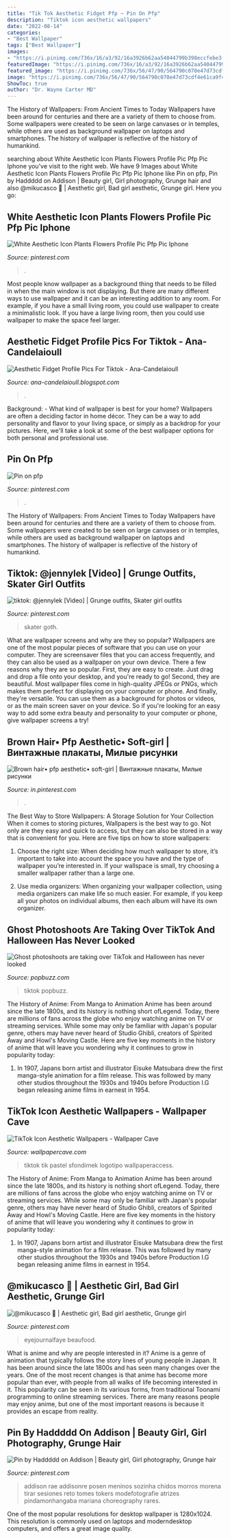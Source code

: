 ```yaml
---
title: "Tik Tok Aesthetic Fidget Pfp ~ Pin On Pfp"
description: "Tiktok icon aesthetic wallpapers"
date: "2022-08-14"
categories:
- "Best Wallpaper"
tags: ["Best Wallpaper"]
images:
- "https://i.pinimg.com/736x/16/a3/92/16a3926b62aa54044799b398eccfebe3.jpg"
featuredImage: "https://i.pinimg.com/736x/16/a3/92/16a3926b62aa54044799b398eccfebe3.jpg"
featured_image: "https://i.pinimg.com/736x/56/47/90/564790c070e47d73cdf4e61ca9f4ee9c.jpg"
image: "https://i.pinimg.com/736x/56/47/90/564790c070e47d73cdf4e61ca9f4ee9c.jpg"
ShowToc: true
author: "Dr. Wayne Carter MD"
---
```



The History of Wallpapers: From Ancient Times to Today
Wallpapers have been around for centuries and there are a variety of them to choose from. Some wallpapers were created to be seen on large canvases or in temples, while others are used as background wallpaper on laptops and smartphones. The history of wallpaper is reflective of the history of humankind.

	

		
searching about White Aesthetic Icon Plants Flowers Profile Pic Pfp Pic Iphone you've visit to the right web. We have 9 Images about White Aesthetic Icon Plants Flowers Profile Pic Pfp Pic Iphone like Pin on pfp, Pin by Haddddd on Addison | Beauty girl, Girl photography, Grunge hair and also @mikucasco 🍃 | Aesthetic girl, Bad girl aesthetic, Grunge girl. Here you go:
		
    
## White Aesthetic Icon Plants Flowers Profile Pic Pfp Pic Iphone

<img loading=lazy src="https://i.pinimg.com/736x/56/47/90/564790c070e47d73cdf4e61ca9f4ee9c.jpg" onerror="this.onerror=null;this.src='https://tse2.mm.bing.net/th?id=OIP.HLPl9MpAYkGoIfsJOc-9YAHaHa&amp;pid=15.1';" alt="White Aesthetic Icon Plants Flowers Profile Pic Pfp Pic Iphone">

_Source: pinterest.com_

>. 

	

Most people know wallpaper as a background thing that needs to be filled in when the main window is not displaying. But there are many different ways to use wallpaper and it can be an interesting addition to any room. For example, if you have a small living room, you could use wallpaper to create a minimalistic look. If you have a large living room, then you could use wallpaper to make the space feel larger.

    
## Aesthetic Fidget Profile Pics For Tiktok - Ana-Candelaioull

<img loading=lazy src="https://www.tiktok.com/api/img/?itemId=6810177163552230662&amp;location=0&amp;aid=1988" onerror="this.onerror=null;this.src='https://tse4.mm.bing.net/th?id=OIP.hhdTUKY90T8AzW4K34D6jQHaNK&amp;pid=15.1';" alt="Aesthetic Fidget Profile Pics For Tiktok - Ana-Candelaioull">

_Source: ana-candelaioull.blogspot.com_

>. 

	

Background: - What kind of wallpaper is best for your home?
Wallpapers are often a deciding factor in home décor. They can be a way to add personality and flavor to your living space, or simply as a backdrop for your pictures. Here, we'll take a look at some of the best wallpaper options for both personal and professional use.

    
## Pin On Pfp

<img loading=lazy src="https://i.pinimg.com/736x/0b/fd/10/0bfd105ea54aeb57e26e5499f3e7f631.jpg" onerror="this.onerror=null;this.src='https://tse1.mm.bing.net/th?id=OIP.uUbJbrCh2cvp-fklA09YAgHaHY&amp;pid=15.1';" alt="Pin on pfp">

_Source: pinterest.com_

>. 

	

The History of Wallpapers: From Ancient Times to Today
Wallpapers have been around for centuries and there are a variety of them to choose from. Some wallpapers were created to be seen on large canvases or in temples, while others are used as background wallpaper on laptops and smartphones. The history of wallpaper is reflective of the history of humankind.

    
## Tiktok: @jennylek [Video] | Grunge Outfits, Skater Girl Outfits

<img loading=lazy src="https://i.pinimg.com/736x/16/a3/92/16a3926b62aa54044799b398eccfebe3.jpg" onerror="this.onerror=null;this.src='https://tse2.mm.bing.net/th?id=OIP.KSXS-Iq75bLMdEmzDCUdXAHaNK&amp;pid=15.1';" alt="tiktok: @jennylek [Video] | Grunge outfits, Skater girl outfits">

_Source: pinterest.com_

>skater goth. 

	

What are wallpaper screens and why are they so popular?
Wallpapers are one of the most popular pieces of software that you can use on your computer. They are screensaver files that you can access frequently, and they can also be used as a wallpaper on your own device. There a few reasons why they are so popular. First, they are easy to create. Just drag and drop a file onto your desktop, and you're ready to go! Second, they are beautiful. Most wallpaper files come in high-quality JPEGs or PNGs, which makes them perfect for displaying on your computer or phone. And finally, they're versatile. You can use them as a background for photos or videos, or as the main screen saver on your device. So if you're looking for an easy way to add some extra beauty and personality to your computer or phone, give wallpaper screens a try!

    
## Brown Hair• Pfp Aesthetic• Soft-girl | Винтажные плакаты, Милые рисунки

<img loading=lazy src="https://i.pinimg.com/736x/26/bf/2b/26bf2b4259a3fc2f3bce9c3c57dca8a5.jpg" onerror="this.onerror=null;this.src='https://tse2.mm.bing.net/th?id=OIP.b2NdMUV2seIILvW7fodNwwAAAA&amp;pid=15.1';" alt="Brown hair• pfp aesthetic• soft-girl | Винтажные плакаты, Милые рисунки">

_Source: in.pinterest.com_

>. 

	

The Best Way to Store Wallpapers: A Storage Solution for Your Collection
When it comes to storing pictures, Wallpapers is the best way to go. Not only are they easy and quick to access, but they can also be stored in a way that is convenient for you. Here are five tips on how to store wallpapers:
1) Choose the right size: When deciding how much wallpaper to store, it’s important to take into account the space you have and the type of wallpaper you’re interested in. If your wallspace is small, try choosing a smaller wallpaper rather than a large one.

2) Use media organizers: When organizing your wallpaper collection, using media organizers can make life so much easier. For example, if you keep all your photos on individual albums, then each album will have its own organizer.

    
## Ghost Photoshoots Are Taking Over TikTok And Halloween Has Never Looked

<img loading=lazy src="https://images.popbuzz.com/images/190852?width=680&amp;crop=16_9&amp;signature=6-F63I2SvgvNu-V4E5SYbMJ9LFo=" onerror="this.onerror=null;this.src='https://tse3.mm.bing.net/th?id=OIP.ntml29bUvO1UtkaEZk4PPwHaEK&amp;pid=15.1';" alt="Ghost photoshoots are taking over TikTok and Halloween has never looked">

_Source: popbuzz.com_

>tiktok popbuzz. 

	

The History of Anime: From Manga to Animation
Anime has been around since the late 1800s, and its history is nothing short ofLegend. Today, there are millions of fans across the globe who enjoy watching anime on TV or streaming services. While some may only be familiar with Japan's popular genre, others may have never heard of Studio Ghibli, creators of Spirited Away and Howl's Moving Castle. Here are five key moments in the history of anime that will leave you wondering why it continues to grow in popularity today:
1) In 1907, Japans born artist and illustrator Eisuke Matsubara drew the first manga-style animation for a film release. This was followed by many other studios throughout the 1930s and 1940s before Production I.G began releasing anime films in earnest in 1954.

    
## TikTok Icon Aesthetic Wallpapers - Wallpaper Cave

<img loading=lazy src="https://wallpapercave.com/wp/wp5202398.jpg" onerror="this.onerror=null;this.src='https://tse1.mm.bing.net/th?id=OIP.QJgj24N9IVE6EGMQTxxV1QHaNZ&amp;pid=15.1';" alt="TikTok Icon Aesthetic Wallpapers - Wallpaper Cave">

_Source: wallpapercave.com_

>tiktok tik pastel sfondimek logotipo wallpaperaccess. 

	

The History of Anime: From Manga to Animation
Anime has been around since the late 1800s, and its history is nothing short ofLegend. Today, there are millions of fans across the globe who enjoy watching anime on TV or streaming services. While some may only be familiar with Japan's popular genre, others may have never heard of Studio Ghibli, creators of Spirited Away and Howl's Moving Castle. Here are five key moments in the history of anime that will leave you wondering why it continues to grow in popularity today:
1) In 1907, Japans born artist and illustrator Eisuke Matsubara drew the first manga-style animation for a film release. This was followed by many other studios throughout the 1930s and 1940s before Production I.G began releasing anime films in earnest in 1954.

    
## @mikucasco 🍃 | Aesthetic Girl, Bad Girl Aesthetic, Grunge Girl

<img loading=lazy src="https://i.pinimg.com/736x/4d/d5/0a/4dd50abf7f3b04257783040b4401112c.jpg" onerror="this.onerror=null;this.src='https://tse2.mm.bing.net/th?id=OIP.VOEirLn2g3c9AaRbOJiSqwHaH8&amp;pid=15.1';" alt="@mikucasco 🍃 | Aesthetic girl, Bad girl aesthetic, Grunge girl">

_Source: pinterest.com_

>eyejournalfaye beaufood. 

	

What is anime and why are people interested in it?
Anime is a genre of animation that typically follows the story lines of young people in Japan. It has been around since the late 1800s and has seen many changes over the years. One of the most recent changes is that anime has become more popular than ever, with people from all walks of life becoming interested in it. This popularity can be seen in its various forms, from traditional Toonami programming to online streaming services. There are many reasons people may enjoy anime, but one of the most important reasons is because it provides an escape from reality.

    
## Pin By Haddddd On Addison | Beauty Girl, Girl Photography, Grunge Hair

<img loading=lazy src="https://i.pinimg.com/736x/4c/14/ba/4c14ba63c28532fba2d1535ad978679c.jpg" onerror="this.onerror=null;this.src='https://tse1.mm.bing.net/th?id=OIP._-RfRsi0mz_jlxHPBfCGzwHaNK&amp;pid=15.1';" alt="Pin by Haddddd on Addison | Beauty girl, Girl photography, Grunge hair">

_Source: pinterest.com_

>addison rae addisonre posen meninos sozinha chidos morros morena tirar sesiones reto tomes tokers modefotografie atrizes pindamonhangaba mariana choreography rares. 

	

One of the most popular resolutions for desktop wallpaper is 1280x1024. This resolution is commonly used on laptops and moderndesktop computers, and offers a great image quality.

